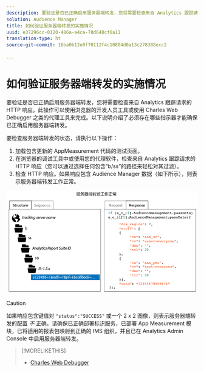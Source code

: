 ```yaml
---
description: 要验证是否已正确启用服务器端转发，您将需要检查来自 Analytics 跟踪请求的 HTTP 响应。此操作可以使用浏览器的开发人员工具或使用 Charles Web Debugger 之类的代理工具来完成。以下说明介绍了必须存在哪些指示器才能确保已正确启用服务器端转发。
solution: Audience Manager
title: 如何验证服务器端转发的实施情况
uuid: e37296cc-0120-486a-a4ca-78d648cf6a11
translation-type: ht
source-git-commit: 16ba0b12e0f70112f4c10804d0a13c278388ecc2

---
```



# 如何验证服务器端转发的实施情况

要验证是否已正确启用服务器端转发，您将需要检查来自 Analytics 跟踪请求的 HTTP 响应。此操作可以使用浏览器的开发人员工具或使用 Charles Web Debugger 之类的代理工具来完成。以下说明介绍了必须存在哪些指示器才能确保已正确启用服务器端转发。

要检查服务器端转发的状态，请执行以下操作：

1. 加载包含更新的 AppMeasurement 代码的测试页面。
1. 在浏览器的调试工具中或使用您的代理软件，检查来自 Analytics 跟踪请求的 HTTP 响应（您可以通过选择任何包含“b/ss”的路径来轻松对其过滤）。
1. 检查 HTTP 响应。如果响应包含 Audience Manager 数据（如下所示），则表示服务器端转发工作正常。

![](assets/ssf-succeed.png)

>[!CAUTION]
>
>如果响应包含键值对 `"status":"SUCCESS"` 或一个 2 x 2 图像，则表示服务器端转发的配置 *不* 正确。请确保已正确部署标识服务，已部署 App Measurement 模块，已将适用的报表包映射到正确的 IMS 组织，并且已在 Analytics Admin Console 中启用服务器端转发。

>[!MORELIKETHIS]
>
>* [Charles Web Debugger](https://www.charlesproxy.com/)


